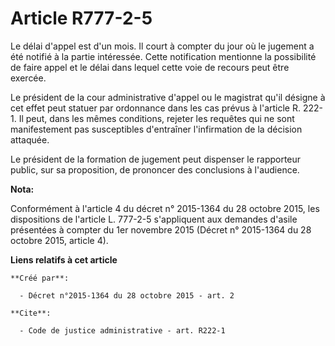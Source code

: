 # Article R777-2-5

Le délai d'appel est d'un mois. Il court à compter du jour où le jugement a été notifié à la partie intéressée. Cette
notification mentionne la possibilité de faire appel et le délai dans lequel cette voie de recours peut être exercée. 

Le président de la cour administrative d'appel ou le magistrat qu'il désigne à cet effet peut statuer par ordonnance dans les
cas prévus à l'article R. 222-1. Il peut, dans les mêmes conditions, rejeter les requêtes qui ne sont manifestement pas
susceptibles d'entraîner l'infirmation de la décision attaquée. 

Le président de la formation de jugement peut dispenser le rapporteur public, sur sa proposition, de prononcer des
conclusions à l'audience.

**Nota:**

Conformément à l'article 4 du décret n° 2015-1364 du 28 octobre 2015, les dispositions de l'article L. 777-2-5 s'appliquent
aux demandes d'asile présentées à compter du 1er novembre 2015 (Décret n° 2015-1364 du 28 octobre 2015, article 4).

**Liens relatifs à cet article**

	**Créé par**:

	  - Décret n°2015-1364 du 28 octobre 2015 - art. 2

	**Cite**:

	  - Code de justice administrative - art. R222-1
